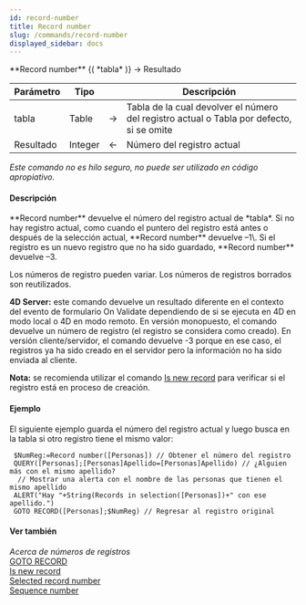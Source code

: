 ```yaml
---
id: record-number
title: Record number
slug: /commands/record-number
displayed_sidebar: docs
---
```


<!--REF #_command_.Record number.Syntax-->**Record number** {( *tabla* )} -> Resultado<!-- END REF-->
<!--REF #_command_.Record number.Params-->
| Parámetro | Tipo |  | Descripción |
| --- | --- | --- | --- |
| tabla | Table | &#8594;  | Tabla de la cual devolver el número del registro actual o Tabla por defecto, si se omite |
| Resultado | Integer | &#8592; | Número del registro actual |

<!-- END REF-->

*Este comando no es hilo seguro, no puede ser utilizado en código apropiativo.*


#### Descripción 

<!--REF #_command_.Record number.Summary-->**Record number** devuelve el número del registro actual de *tabla*.<!-- END REF--> Si no hay registro actual, como cuando el puntero del registro está antes o después de la selección actual, **Record number** devuelve –1\. Si el registro es un nuevo registro que no ha sido guardado, **Record number** devuelve –3.

Los números de registro pueden variar. Los números de registros borrados son reutilizados. 

**4D Server:** este comando devuelve un resultado diferente en el contexto del evento de formulario On Validate dependiendo de si se ejecuta en 4D en modo local o 4D en modo remoto. En versión monopuesto, el comando devuelve un número de registro (el registro se considera como creado). En versión cliente/servidor, el comando devuelve -3 porque en ese caso, el registros ya ha sido creado en el servidor pero la información no ha sido enviada al cliente.

**Nota:** se recomienda utilizar el comando [Is new record](is-new-record.md) para verificar si el registro está en proceso de creación. 

#### Ejemplo 

El siguiente ejemplo guarda el número del registro actual y luego busca en la tabla si otro registro tiene el mismo valor:

```4d
 $NumReg:=Record number([Personas]) // Obtener el número del registro
 QUERY([Personas];[Personas]Apellido=[Personas]Apellido) // ¿Alguien más con el mismo apellido?
  // Mostrar una alerta con el nombre de las personas que tienen el mismo apellido
 ALERT("Hay "+String(Records in selection([Personas])+" con ese apellido.")
 GOTO RECORD([Personas];$NumReg) // Regresar al registro original
```

#### Ver también 

*Acerca de números de registros*  
[GOTO RECORD](goto-record.md)  
[Is new record](is-new-record.md)  
[Selected record number](selected-record-number.md)  
[Sequence number](sequence-number.md)  
